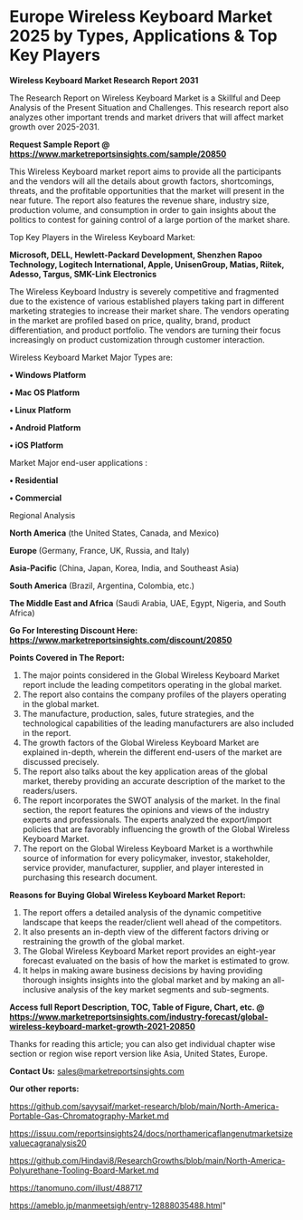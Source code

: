 # Europe Wireless Keyboard Market 2025 by Types, Applications & Top Key Players

<strong>Wireless Keyboard Market Research Report 2031</strong>

The Research Report on Wireless Keyboard Market is a Skillful and Deep Analysis of the Present Situation and Challenges. This research report also analyzes other important trends and market drivers that will affect market growth over 2025-2031.

<strong>Request Sample Report @ <a href=https://www.marketreportsinsights.com/sample/20850>https://www.marketreportsinsights.com/sample/20850</a></strong>

This Wireless Keyboard market report aims to provide all the participants and the vendors will all the details about growth factors, shortcomings, threats, and the profitable opportunities that the market will present in the near future. The report also features the revenue share, industry size, production volume, and consumption in order to gain insights about the politics to contest for gaining control of a large portion of the market share.

Top Key Players in the Wireless Keyboard Market:

<strong>Microsoft, DELL, Hewlett-Packard Development, Shenzhen Rapoo Technology, Logitech International, Apple, UnisenGroup, Matias, Riitek, Adesso, Targus, SMK-Link Electronics</strong>

The Wireless Keyboard Industry is severely competitive and fragmented due to the existence of various established players taking part in different marketing strategies to increase their market share. The vendors operating in the market are profiled based on price, quality, brand, product differentiation, and product portfolio. The vendors are turning their focus increasingly on product customization through customer interaction.

Wireless Keyboard Market Major Types are:

<strong>• Windows Platform

• Mac OS Platform

• Linux Platform

• Android Platform

• iOS Platform</strong>

Market Major end-user applications :

<strong>• Residential

• Commercial</strong>

Regional Analysis

</u><strong><b>North America</b></strong> (the United States, Canada, and Mexico)

<strong><b>Europe </b></strong>(Germany, France, UK, Russia, and Italy)

<strong><b>Asia-Pacific</b></strong> (China, Japan, Korea, India, and Southeast Asia)

<strong><b>South America</b></strong> (Brazil, Argentina, Colombia, etc.)

<strong><b>The Middle East and Africa</b></strong> (Saudi Arabia, UAE, Egypt, Nigeria, and South Africa)

<strong>Go For Interesting Discount Here: <a href=https://www.marketreportsinsights.com/discount/20850>https://www.marketreportsinsights.com/discount/20850</a></strong>

<strong>Points Covered in The Report:</strong>
<ol>
  <li>The major points considered in the Global Wireless Keyboard Market report include the leading competitors operating in the global market.</li>
  <li>The report also contains the company profiles of the players operating in the global market.</li>
  <li>The manufacture, production, sales, future strategies, and the technological capabilities of the leading manufacturers are also included in the report.</li>
  <li>The growth factors of the Global Wireless Keyboard Market are explained in-depth, wherein the different end-users of the market are discussed precisely.</li>
  <li>The report also talks about the key application areas of the global market, thereby providing an accurate description of the market to the readers/users.</li>
  <li>The report incorporates the SWOT analysis of the market. In the final section, the report features the opinions and views of the industry experts and professionals. The experts analyzed the export/import policies that are favorably influencing the growth of the Global Wireless Keyboard Market.</li>
  <li>The report on the Global Wireless Keyboard Market is a worthwhile source of information for every policymaker, investor, stakeholder, service provider, manufacturer, supplier, and player interested in purchasing this research document.</li>
</ol>
<strong>Reasons for Buying Global Wireless Keyboard Market Report:</strong>

<ol>
  <li>The report offers a detailed analysis of the dynamic competitive landscape that keeps the reader/client well ahead of the competitors.</li>
  <li>It also presents an in-depth view of the different factors driving or restraining the growth of the global market.</li>
  <li>The Global Wireless Keyboard Market report provides an eight-year forecast evaluated on the basis of how the market is estimated to grow.</li>
  <li>It helps in making aware business decisions by having providing thorough insights insights into the global market and by making an all-inclusive analysis of the key market segments and sub-segments.</li>
</ol>
<strong>Access full Report Description, TOC, Table of Figure, Chart, etc. @ <a href=https://www.marketreportsinsights.com/industry-forecast/global-wireless-keyboard-market-growth-2021-20850>https://www.marketreportsinsights.com/industry-forecast/global-wireless-keyboard-market-growth-2021-20850</a></strong>


Thanks for reading this article; you can also get individual chapter wise section or region wise report version like Asia, United States, Europe.

<strong>Contact Us:</strong>
sales@marketreportsinsights.com

<strong>Our other reports:</strong>

<a href=https://github.com/sayysaif/market-research/blob/main/North-America-Portable-Gas-Chromatography-Market.md>https://github.com/sayysaif/market-research/blob/main/North-America-Portable-Gas-Chromatography-Market.md</a>

<a href=https://issuu.com/reportsinsights24/docs/northamericaflangenutmarketsizevaluecagranalysis20>https://issuu.com/reportsinsights24/docs/northamericaflangenutmarketsizevaluecagranalysis20</a>

<a href=https://github.com/Hindavi8/ResearchGrowths/blob/main/North-America-Polyurethane-Tooling-Board-Market.md>https://github.com/Hindavi8/ResearchGrowths/blob/main/North-America-Polyurethane-Tooling-Board-Market.md</a>

<a href=https://tanomuno.com/illust/488717>https://tanomuno.com/illust/488717</a>

<a href=https://ameblo.jp/manmeetsigh/entry-12888035488.html>https://ameblo.jp/manmeetsigh/entry-12888035488.html</a>"
